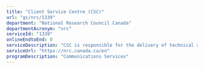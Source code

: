 ```yaml
---
title: "Client Service Centre (CSC)"
url: "gc/nrc/1339"
department: "National Research Council Canada"
departmentAcronym: "nrc"
serviceId: "1339"
onlineEndtoEnd: 0
serviceDescription: "CSC is responsible for the delivery of technical and support services for NRC. CSC operates a multi-functional service desk in partnership with IRAP, Knowledge Information Technical Services (KITS), Real Property Planning and Management (RPPM), Finance and Procurement Services (FPS) and Security Branch (SB)"
serviceUrl: "https://nrc.canada.ca/en"
programDescription: "Communications Services"
---
```

